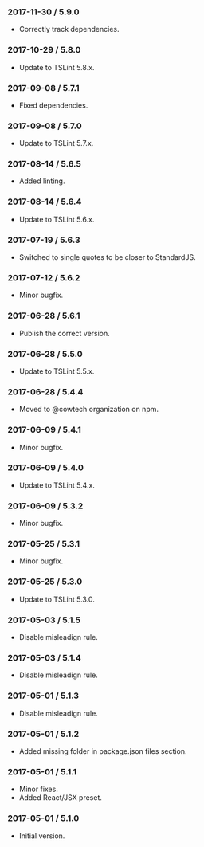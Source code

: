 ### 2017-11-30 / 5.9.0

* Correctly track dependencies.

### 2017-10-29 / 5.8.0

* Update to TSLint 5.8.x.

### 2017-09-08 / 5.7.1

* Fixed dependencies.

### 2017-09-08 / 5.7.0

* Update to TSLint 5.7.x.

### 2017-08-14 / 5.6.5

* Added linting.

### 2017-08-14 / 5.6.4

* Update to TSLint 5.6.x.

### 2017-07-19 / 5.6.3

* Switched to single quotes to be closer to StandardJS.

### 2017-07-12 / 5.6.2

* Minor bugfix.

### 2017-06-28 / 5.6.1

* Publish the correct version.

### 2017-06-28 / 5.5.0

* Update to TSLint 5.5.x.

### 2017-06-28 / 5.4.4

* Moved to @cowtech organization on npm.

### 2017-06-09 / 5.4.1

* Minor bugfix.

### 2017-06-09 / 5.4.0

* Update to TSLint 5.4.x.

### 2017-06-09 / 5.3.2

* Minor bugfix.

### 2017-05-25 / 5.3.1

* Minor bugfix.

### 2017-05-25 / 5.3.0

* Update to TSLint 5.3.0.

### 2017-05-03 / 5.1.5

* Disable misleadign rule.

### 2017-05-03 / 5.1.4

* Disable misleadign rule.

### 2017-05-01 / 5.1.3

* Disable misleadign rule.

### 2017-05-01 / 5.1.2

* Added missing folder in package.json files section.

### 2017-05-01 / 5.1.1

* Minor fixes.
* Added React/JSX preset.

### 2017-05-01 / 5.1.0

* Initial version.

